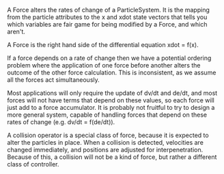 A Force alters the rates of change of a ParticleSystem. It is the mapping from the particle attributes to the x and xdot state vectors that tells you which variables are fair game for being modified by a Force, and which aren't.

A Force is the right hand side of the differential equation xdot = f(x).

If a force depends on a rate of change then we have a potential ordering problem where the application of one force before another alters the outcome of the other force calculation. This is inconsistent, as we assume all the forces act simultaneously.

Most applications will only require the update of dv/dt and de/dt, and most forces will not have terms that depend on these values, so each force will just add to a force accumulator. It is probably not fruitful to try to design a more general system, capable of handling forces that depend on these rates of change (e.g. dv/dt = f(de/dt)).

A collision operator is a special class of force, because it is expected to alter the particles in place. When a collision is detected, velocities are changed immediately, and positions are adjusted for interpenetration. Because of this, a collision will not be a kind of force, but rather a different class of controller.
